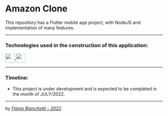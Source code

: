 # Amazon Clone

This repository has a Flutter mobile app project, with NodeJS and implementation of many features.

---

### Technologies used in the construction of this application:

<section>
  <a
    href="https://docs.flutter.dev/"
    target="_blank">
    <img
      align="center"
      height="30"
      src="https://img.shields.io/badge/Flutter-02569B?style=for-the-badge&logo=flutter&logoColor=white"
    />
  </a>
  <a
    href="https://nodejs.org/en/"
    target="_blank">
    <img
      align="center"
      height="30"
      src="https://img.shields.io/badge/Node.js-43853D?style=for-the-badge&logo=node.js&logoColor=white"
    />
  </a>
</section>

---

### Timeline:

- This project is under development and is expected to be completed in the month of JULY/2022.

---

by _[Flávio Bianchetti - 2022](https://www.linkedin.com/in/flaviobianchetti/)_.

